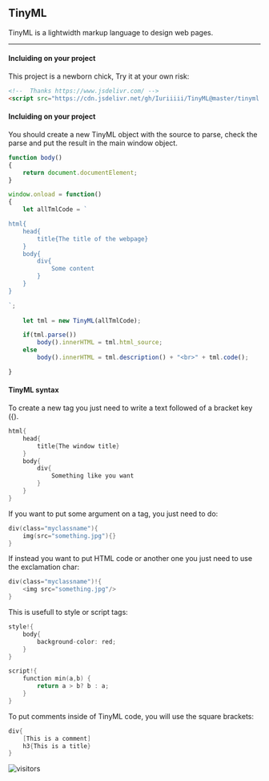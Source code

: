## TinyML
TinyML is a lightwidth markup language to design web pages.

------------
#### Incluiding on your project
This project is a newborn chick, Try it at your own risk:

```html
<!--  Thanks https://www.jsdelivr.com/ -->
<script src="https://cdn.jsdelivr.net/gh/Iuriiiii/TinyML@master/tinyml.min.js"></script>
```

#### Incluiding on your project
You should create a new TinyML object with the source to parse, check the parse and put the result in the main window object.

```javascript
function body()
{
    return document.documentElement;
}

window.onload = function()
{
    let allTmlCode = `

html{
    head{
        title{The title of the webpage}
    }
    body{
        div{
            Some content
        }
    }
}

`;
 
    let tml = new TinyML(allTmlCode);

    if(tml.parse())
        body().innerHTML = tml.html_source;
    else
        body().innerHTML = tml.description() + "<br>" + tml.code();

}
```

#### TinyML syntax
To create a new tag you just need to write a text followed of a bracket key ({).

```c
html{
	head{
		title{The window title}
	}
	body{
		div{
			Something like you want
		}
	}
}
```

If you want to put some argument on a tag, you just need to do:
```c
div(class="myclassname"){
	img(src="something.jpg"){}
}
```
If instead you want to put HTML code or another one you just need to use the exclamation char:
```c
div(class="myclassname")!{
	<img src="something.jpg"/>
}
```
This is usefull to style or script tags:
```c
style!{
	body{
		background-color: red;
	}
}

script!{
	function min(a,b) {
		return a > b? b : a;
	}
}
```

To put comments inside of TinyML code, you will use the square brackets:
```c
div{
	[This is a comment]
	h3{This is a title}
}
```

![visitors](https://visitor-badge.laobi.icu/badge?page_id=TinyML)
